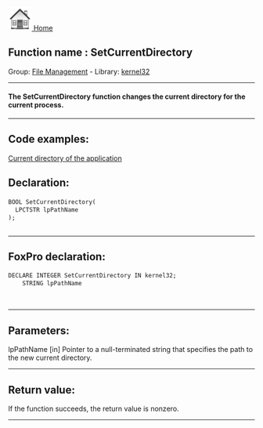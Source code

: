 [<img src="../../images/home.png"> Home ](https://github.com/VFPX/Win32API)  

## Function name : SetCurrentDirectory
Group: [File Management](../../functions_group.md#File_Management)  -  Library: [kernel32](../../Libraries.md#kernel32)  
***  


#### The SetCurrentDirectory function changes the current directory for the current process.
***  


## Code examples:
[Current directory of the application](../../samples/sample_004.md)  

## Declaration:
```foxpro  
BOOL SetCurrentDirectory(
  LPCTSTR lpPathName
);
  
```  
***  


## FoxPro declaration:
```foxpro  
DECLARE INTEGER SetCurrentDirectory IN kernel32;
	STRING lpPathName

  
```  
***  


## Parameters:
lpPathName 
[in] Pointer to a null-terminated string that specifies the path to the new current directory.  
***  


## Return value:
If the function succeeds, the return value is nonzero.  
***  

